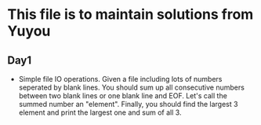 # This file is to maintain solutions from Yuyou
## Day1
  + Simple file IO operations. Given a file including lots of numbers seperated by blank lines. You should sum up all consecutive numbers between two blank lines or one blank line and EOF. Let's call the summed number an "element". 
  Finally, you should find the largest 3 element and print the largest one and sum of all 3. 

